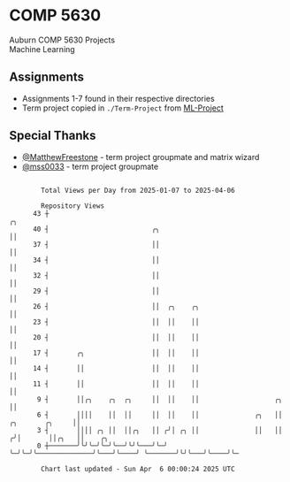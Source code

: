 # COMP 5630
Auburn COMP 5630 Projects  
Machine Learning

## Assignments
- Assignments 1-7 found in their respective directories
- Term project copied in `./Term-Project` from [ML-Project](https://github.com/wumphlett/ML-Project)

## Special Thanks
- [@MatthewFreestone](https://github.com/MatthewFreestone) - term project groupmate and matrix wizard
- [@mss0033](https://github.com/mss0033) - term project groupmate

```

        Total Views per Day from 2025-01-07 to 2025-04-06

        Repository Views
      43 ┼                                                                                ╭╮
      40 ┤                          ╭╮                                                    ││
      37 ┤                          ││                                                    ││
      34 ┤                          ││                                                    ││
      32 ┤                          ││                                                    ││
      29 ┤                          ││                                                    ││
      26 ┤                          ││  ╭╮    ╭╮                                          ││
      23 ┤                          ││  ││    ││                                          ││
      20 ┤                          ││  ││    ││                                          ││
      17 ┤       ╭╮                 ││  ││    ││                                          ││
      14 ┤       ││                 ││  ││    ││                                          ││
      11 ┤       ││                 ││  ││    ││                                          ││
       9 ┤       ││╭╮    ╭╮  ╭╮     ││  ││    ││                   ╭╮                     ││
       6 ┤       ││││    ││  ││     ││  ││    ││              ╭╮   ││     ╭╮       ╭╮     ││
       3 ┤       ││││ ╭╮ ││  ││╭╮   ││ ╭╯│ ╭╮ ││              ││   ││    ╭╯│       ││╭╮   ││    ╭╮
       0 ┼───────╯╰╯╰─╯╰─╯╰──╯╰╯╰───╯╰─╯ ╰─╯╰─╯╰──────────────╯╰───╯╰────╯ ╰───────╯╰╯╰───╯╰────╯╰─

        Chart last updated - Sun Apr  6 00:00:24 2025 UTC
        
```
